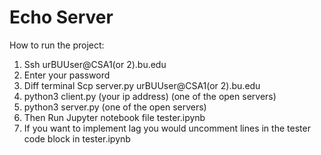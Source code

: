 # Echo Server
 
How to run the project:
1. Ssh urBUUser@CSA1(or 2).bu.edu
2. Enter your password
3. Diff terminal Scp server.py urBUUser@CSA1(or 2).bu.edu
4. python3 client.py (your ip address) (one of the open servers)
5. python3 server.py (one of the open servers)
6. Then Run Jupyter notebook file tester.ipynb
7. If you want to implement lag you would uncomment lines in the tester code block in tester.ipynb